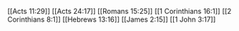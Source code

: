 [[Acts 11:29]]
[[Acts 24:17]]
[[Romans 15:25]]
[[1 Corinthians 16:1]]
[[2 Corinthians 8:1]]
[[Hebrews 13:16]]
[[James 2:15]]
[[1 John 3:17]]
